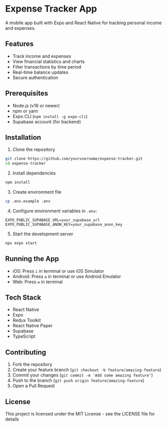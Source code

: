 # Expense Tracker App

A mobile app built with Expo and React Native for tracking personal income and expenses.

## Features

- Track income and expenses
- View financial statistics and charts
- Filter transactions by time period
- Real-time balance updates
- Secure authentication

## Prerequisites

- Node.js (v16 or newer)
- npm or yarn
- Expo CLI (`npm install -g expo-cli`)
- Supabase account (for backend)

## Installation

1. Clone the repository
```bash
git clone https://github.com/yourusername/expense-tracker.git
cd expense-tracker
```

2. Install dependencies
```bash
npm install
```

3. Create environment file
```bash
cp .env.example .env
```

4. Configure environment variables in `.env`:
```
EXPO_PUBLIC_SUPABASE_URL=your_supabase_url
EXPO_PUBLIC_SUPABASE_ANON_KEY=your_supabase_anon_key
```

5. Start the development server
```bash
npx expo start
```

## Running the App

- iOS: Press `i` in terminal or use iOS Simulator
- Android: Press `a` in terminal or use Android Emulator
- Web: Press `w` in terminal

## Tech Stack

- React Native
- Expo
- Redux Toolkit
- React Native Paper
- Supabase
- TypeScript

## Contributing

1. Fork the repository
2. Create your feature branch (`git checkout -b feature/amazing-feature`)
3. Commit your changes (`git commit -m 'Add some amazing feature'`)
4. Push to the branch (`git push origin feature/amazing-feature`)
5. Open a Pull Request

## License

This project is licensed under the MIT License - see the LICENSE file for details
